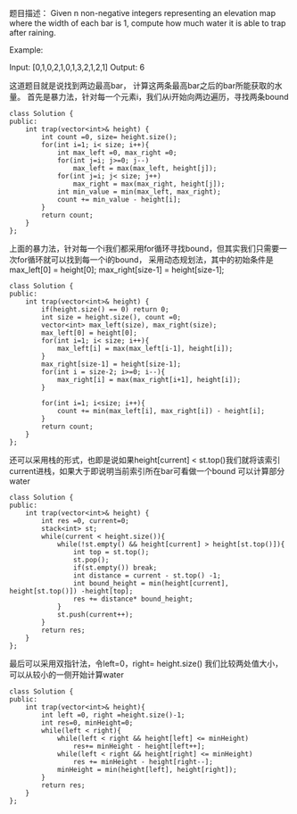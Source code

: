 题目描述：
Given n non-negative integers representing an elevation map where the width of each bar is 1, 
compute how much water it is able to trap after raining.

Example:

Input: [0,1,0,2,1,0,1,3,2,1,2,1]
Output: 6

这道题目就是说找到两边最高bar， 计算这两条最高bar之后的bar所能获取的水量。
首先是暴力法，针对每一个元素i，我们从i开始向两边遍历，寻找两条bound
```
class Solution {
public:
    int trap(vector<int>& height) {
        int count =0, size= height.size();
        for(int i=1; i< size; i++){
            int max_left =0, max_right =0;
            for(int j=i; j>=0; j--)
                max_left = max(max_left, height[j]);
            for(int j=i; j< size; j++)
                max_right = max(max_right, height[j]);
            int min_value = min(max_left, max_right);
            count += min_value - height[i];
        }
        return count;
    }
};

```

上面的暴力法，针对每一个i我们都采用for循环寻找bound，但其实我们只需要一次for循环就可以找到每一个i的bound，
采用动态规划法，其中的初始条件是 max_left[0] = height[0]; max_right[size-1] = height[size-1];
```
class Solution {
public:
    int trap(vector<int>& height) {
        if(height.size() == 0) return 0;
        int size = height.size(), count =0;
        vector<int> max_left(size), max_right(size);
        max_left[0] = height[0];
        for(int i=1; i< size; i++){
            max_left[i] = max(max_left[i-1], height[i]);
        }
        max_right[size-1] = height[size-1];
        for(int i = size-2; i>=0; i--){
            max_right[i] = max(max_right[i+1], height[i]);
        }
        
        for(int i=1; i<size; i++){
            count += min(max_left[i], max_right[i]) - height[i];
        }
        return count;
    }
};
```

还可以采用栈的形式，也即是说如果height[current] < st.top()我们就将该索引current进栈，如果大于即说明当前索引所在bar可看做一个bound
可以计算部分water
```
class Solution {
public:
    int trap(vector<int>& height) {
        int res =0, current=0;
        stack<int> st;
        while(current < height.size()){
            while(!st.empty() && height[current] > height[st.top()]){
                int top = st.top();
                st.pop();
                if(st.empty()) break;
                int distance = current - st.top() -1;
                int bound_height = min(height[current], height[st.top()]) -height[top];
                res += distance* bound_height;
            }
            st.push(current++);
        }
        return res;
    }
};
```

最后可以采用双指针法，令left=0，right= height.size() 我们比较两处值大小，可以从较小的一侧开始计算water
```
class Solution {
public:
    int trap(vector<int>& height){
        int left =0, right =height.size()-1;
        int res=0, minHeight=0;
        while(left < right){
            while(left < right && height[left] <= minHeight)
                res+= minHeight - height[left++];
            while(left < right && height[right] <= minHeight)
                res += minHeight - height[right--];
            minHeight = min(height[left], height[right]);
        }
        return res;
    }
};
```
